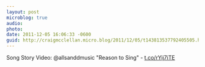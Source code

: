 ```yaml
---
layout: post
microblog: true
audio: 
photo: 
date: 2011-12-05 16:06:33 -0600
guid: http://craigmcclellan.micro.blog/2011/12/05/t143813537792405505.html
---
```

Song Story Video: @allsanddmusic "Reason to Sing" - [t.co/rYij7iTE](http://t.co/rYij7iTE)
